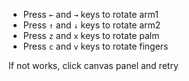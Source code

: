 - Press `←` and `→` keys to rotate arm1
- Press `↑` and `↓` keys to rotate arm2
- Press `z` and `x` keys to rotate palm
- Press `c` and `v` keys to rotate fingers

If not works, click canvas panel and retry

